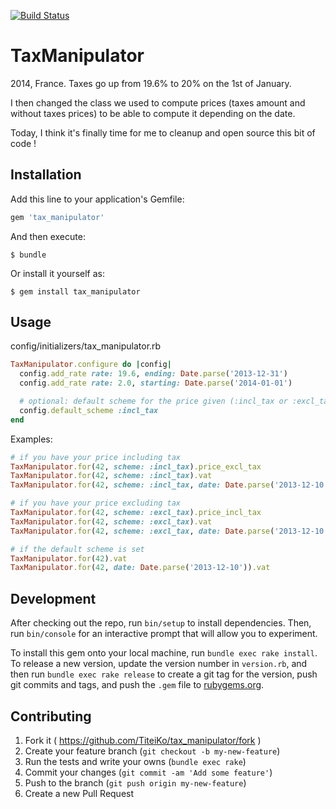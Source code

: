 [![Build Status](https://travis-ci.org/TiteiKo/tax_manipulator.svg?branch=master)](https://travis-ci.org/TiteiKo/tax_manipulator)

# TaxManipulator

2014, France. Taxes go up from 19.6% to 20% on the 1st of January.

I then changed the class we used to compute prices (taxes amount and without taxes prices)
to be able to compute it depending on the date.

Today, I think it's finally time for me to cleanup and open source this bit of code !

## Installation

Add this line to your application's Gemfile:

```ruby
gem 'tax_manipulator'
```

And then execute:

    $ bundle

Or install it yourself as:

    $ gem install tax_manipulator

## Usage

config/initializers/tax_manipulator.rb

```ruby
TaxManipulator.configure do |config|
  config.add_rate rate: 19.6, ending: Date.parse('2013-12-31')
  config.add_rate rate: 2.0, starting: Date.parse('2014-01-01')

  # optional: default scheme for the price given (:incl_tax or :excl_tax)
  config.default_scheme :incl_tax
end
```

Examples:

```ruby
# if you have your price including tax
TaxManipulator.for(42, scheme: :incl_tax).price_excl_tax
TaxManipulator.for(42, scheme: :incl_tax).vat
TaxManipulator.for(42, scheme: :incl_tax, date: Date.parse('2013-12-10')).vat

# if you have your price excluding tax
TaxManipulator.for(42, scheme: :excl_tax).price_incl_tax
TaxManipulator.for(42, scheme: :excl_tax).vat
TaxManipulator.for(42, scheme: :excl_tax, date: Date.parse('2013-12-10')).vat

# if the default scheme is set
TaxManipulator.for(42).vat
TaxManipulator.for(42, date: Date.parse('2013-12-10')).vat
```

## Development

After checking out the repo, run `bin/setup` to install dependencies. Then, run `bin/console` for an interactive prompt
that will allow you to experiment.

To install this gem onto your local machine, run `bundle exec rake install`. To release a new version, update the
version number in `version.rb`, and then run `bundle exec rake release` to create a git tag for the version,
push git commits and tags, and push the `.gem` file to [rubygems.org](https://rubygems.org).

## Contributing

1. Fork it ( https://github.com/TiteiKo/tax_manipulator/fork )
2. Create your feature branch (`git checkout -b my-new-feature`)
3. Run the tests and write your owns (`bundle exec rake`)
4. Commit your changes (`git commit -am 'Add some feature'`)
5. Push to the branch (`git push origin my-new-feature`)
6. Create a new Pull Request
